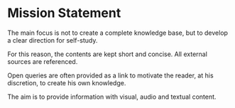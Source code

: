 # Mission Statement

The main focus is not to create a complete knowledge base, but to develop a clear direction for self-study.

For this reason, the contents are kept short and concise. All external sources are referenced.

Open queries are often provided as a link to motivate the reader, at his discretion, to create his own knowledge.

The aim is to provide information with visual, audio and textual content.
